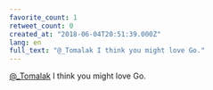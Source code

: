 ```yaml
---
favorite_count: 1
retweet_count: 0
created_at: "2018-06-04T20:51:39.000Z"
lang: en
full_text: "@_Tomalak I think you might love Go."
---
```


[@\_Tomalak](https://twitter.com/_Tomalak) I think you might love Go.
